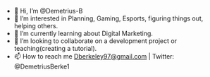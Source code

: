 - 👋 Hi, I’m @Demetrius-B
- 👀 I’m interested in Planning, Gaming, Esports, figuring things out, helping others. 
- 🌱 I’m currently learning about Digital Marketing. 
- 💞️ I’m looking to collaborate on a development project or teaching(creating a tutorial).
- 📫 How to reach me Dberkeley97@gmail.com | Twitter: @DemetriusBerke1
